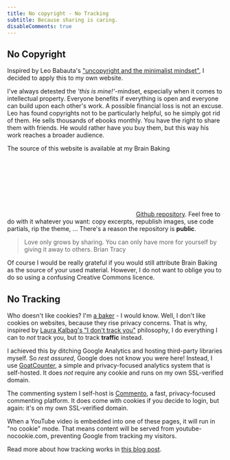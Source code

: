 ```yaml
---
title: No copyright - No Tracking
subtitle: Because sharing is caring.
disableComments: true
---
```


## No Copyright

Inspired by Leo Babauta's ["uncopyright and the minimalist mindset"](https://mnmlist.com/uncopyright-and-a-minimalist-mindset/), I decided to apply this to my own website. 

I've always detested the _'this is mine!'_-mindset, especially when it comes to intellectual property. Everyone benefits if everything is open and everyone can build upon each other's work. A possible financial loss is not an excuse. Leo has found copyrights not to be particularly helpful, so he simply got rid of them. He sells thousands of ebooks monthly. You have the right to share them with friends. He would rather have you buy them, but this way his work reaches a broader audience. 

The source of this website is available at my Brain Baking [<svg class='icon'><use xlink:href='#github'></use></svg>Github repository](https://github.com/wgroeneveld/brainbaking). Feel free to do with it whatever you want: copy excerpts, republish images, use code partials, rip the theme, ... There's a reason the repository is **public**. 

> Love only grows by sharing. You can only have more for yourself by giving it away to others. <span>Brian Tracy</span>

Of course I would be really grateful if you would still attribute Brain Baking as the source of your used material. However, I do not want to oblige you to do so using a confusing Creative Commons licence. 

## No Tracking

Who doesn't like cookies? I'm [a baker](https://redzuurdesem.be/) - I would know. Well, I don't like cookies on websites, because they rise privacy concerns. That is why, inspired by [Laura Kalbag's "I don't track you"](https://laurakalbag.com/i-dont-track-you/) philosophy, I do everything I can to _not_ track you, but to track **traffic** instead. 

I achieved this by ditching Google Analytics and hosting third-party libraries myself. So _rest assured_, Google does not know you were here! Instead, I use [GoatCounter](https://www.goatcounter.com), a simple and privacy-focused analytics system that is self-hosted. It does _not_ require any cookie and runs on my own SSL-verified domain. 

The commenting system I self-host is [Commento](https://www.commento.io), a fast, privacy-focused commenting platform. It does come with cookies if you decide to login, but again: it's on my own SSL-verified domain. 

When a YouTube video is embedded into one of these pages, it will run in "no cookie" mode. That means content will be served from youtube-nocookie.com, preventing Google from tracking my visitors. 

Read more about how tracking works in [this blog post](/post/2020/06/tracking-and-privacy-on-websites/).